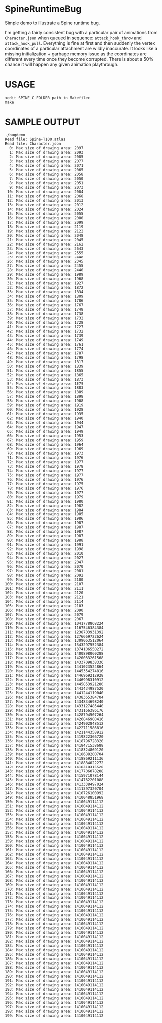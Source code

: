 # SpineRuntimeBug
Simple demo to illustrate a Spine runtime bug.

I'm getting a fairly consistent bug with a particular pair of animations from `Character.json` when queued in sequence: `attack_hook_throw` and `attack_hook_pull`. Everything is fine at first and then suddenly the vertex coordinates of a particular attachment are wildly inaccurate. It looks like a missing initialization + garbage memory issue as the coordinates are different every time once they become corrupted. There is about a 50% chance it will happen any given animation playthrough.

# USAGE

    <edit SPINE_C_FOLDER path in Makefile>
    make

# SAMPLE OUTPUT

    ./bugdemo
    Read file: Spine-T100.atlas
    Read file: Character.json
      0: Max size of drawing area: 2097
      1: Max size of drawing area: 2093
      2: Max size of drawing area: 2085
      3: Max size of drawing area: 2077
      4: Max size of drawing area: 2071
      5: Max size of drawing area: 2065
      6: Max size of drawing area: 2058
      7: Max size of drawing area: 2050
      8: Max size of drawing area: 2051
      9: Max size of drawing area: 2073
     10: Max size of drawing area: 2084
     11: Max size of drawing area: 2068
     12: Max size of drawing area: 2013
     13: Max size of drawing area: 2012
     14: Max size of drawing area: 2024
     15: Max size of drawing area: 2055
     16: Max size of drawing area: 2080
     17: Max size of drawing area: 2099
     18: Max size of drawing area: 2119
     19: Max size of drawing area: 2122
     20: Max size of drawing area: 2048
     21: Max size of drawing area: 2045
     22: Max size of drawing area: 2162
     23: Max size of drawing area: 2643
     24: Max size of drawing area: 2555
     25: Max size of drawing area: 2448
     26: Max size of drawing area: 2345
     27: Max size of drawing area: 2455
     28: Max size of drawing area: 2440
     29: Max size of drawing area: 1989
     30: Max size of drawing area: 1968
     31: Max size of drawing area: 1927
     32: Max size of drawing area: 1872
     33: Max size of drawing area: 1834
     34: Max size of drawing area: 1809
     35: Max size of drawing area: 1786
     36: Max size of drawing area: 1767
     37: Max size of drawing area: 1748
     38: Max size of drawing area: 1738
     39: Max size of drawing area: 1732
     40: Max size of drawing area: 1728
     41: Max size of drawing area: 1727
     42: Max size of drawing area: 1732
     43: Max size of drawing area: 1739
     44: Max size of drawing area: 1749
     45: Max size of drawing area: 1761
     46: Max size of drawing area: 1774
     47: Max size of drawing area: 1787
     48: Max size of drawing area: 1798
     49: Max size of drawing area: 1817
     50: Max size of drawing area: 1839
     51: Max size of drawing area: 1855
     52: Max size of drawing area: 1865
     53: Max size of drawing area: 1873
     54: Max size of drawing area: 1878
     55: Max size of drawing area: 1883
     56: Max size of drawing area: 1889
     57: Max size of drawing area: 1898
     58: Max size of drawing area: 1908
     59: Max size of drawing area: 1919
     60: Max size of drawing area: 1928
     61: Max size of drawing area: 1935
     62: Max size of drawing area: 1940
     63: Max size of drawing area: 1944
     64: Max size of drawing area: 1947
     65: Max size of drawing area: 1949
     66: Max size of drawing area: 1953
     67: Max size of drawing area: 1959
     68: Max size of drawing area: 1964
     69: Max size of drawing area: 1969
     70: Max size of drawing area: 1973
     71: Max size of drawing area: 1976
     72: Max size of drawing area: 1977
     73: Max size of drawing area: 1978
     74: Max size of drawing area: 1977
     75: Max size of drawing area: 1977
     76: Max size of drawing area: 1976
     77: Max size of drawing area: 1975
     78: Max size of drawing area: 1976
     79: Max size of drawing area: 1977
     80: Max size of drawing area: 1979
     81: Max size of drawing area: 1980
     82: Max size of drawing area: 1982
     83: Max size of drawing area: 1984
     84: Max size of drawing area: 1985
     85: Max size of drawing area: 1986
     86: Max size of drawing area: 1987
     87: Max size of drawing area: 1987
     88: Max size of drawing area: 1987
     89: Max size of drawing area: 1987
     90: Max size of drawing area: 1988
     91: Max size of drawing area: 1991
     92: Max size of drawing area: 1998
     93: Max size of drawing area: 2010
     94: Max size of drawing area: 2027
     95: Max size of drawing area: 2047
     96: Max size of drawing area: 2070
     97: Max size of drawing area: 2081
     98: Max size of drawing area: 2092
     99: Max size of drawing area: 2100
    100: Max size of drawing area: 2107
    101: Max size of drawing area: 2111
    102: Max size of drawing area: 2120
    103: Max size of drawing area: 2121
    104: Max size of drawing area: 2114
    105: Max size of drawing area: 2103
    106: Max size of drawing area: 2090
    107: Max size of drawing area: 2079
    108: Max size of drawing area: 2067
    109: Max size of drawing area: 1041778868224
    110: Max size of drawing area: 1167546384384
    111: Max size of drawing area: 1238703931392
    112: Max size of drawing area: 1276669722624
    113: Max size of drawing area: 1309063512064
    114: Max size of drawing area: 1343297552384
    115: Max size of drawing area: 1374106550272
    116: Max size of drawing area: 1400898060288
    117: Max size of drawing area: 1420033261568
    118: Max size of drawing area: 1433709838336
    119: Max size of drawing area: 1441023524864
    120: Max size of drawing area: 1445354274816
    121: Max size of drawing area: 1446969212928
    122: Max size of drawing area: 1446998310912
    123: Max size of drawing area: 1445853921280
    124: Max size of drawing area: 1443434987520
    125: Max size of drawing area: 1441244119040
    126: Max size of drawing area: 1438365384704
    127: Max size of drawing area: 1434834698240
    128: Max size of drawing area: 1433127485440
    129: Max size of drawing area: 1431166386176
    130: Max size of drawing area: 1428794507264
    131: Max size of drawing area: 1426846908416
    132: Max size of drawing area: 1424902848512
    133: Max size of drawing area: 1422711586816
    134: Max size of drawing area: 1421144358912
    135: Max size of drawing area: 1419822366720
    136: Max size of drawing area: 1418796728320
    137: Max size of drawing area: 1418471538688
    138: Max size of drawing area: 1418324869120
    139: Max size of drawing area: 1418688200704
    140: Max size of drawing area: 1418869211136
    141: Max size of drawing area: 1418884022272
    142: Max size of drawing area: 1418318315520
    143: Max size of drawing area: 1417706078208
    144: Max size of drawing area: 1415971078144
    145: Max size of drawing area: 1414762201088
    146: Max size of drawing area: 1413338497024
    147: Max size of drawing area: 1411397320704
    148: Max size of drawing area: 1410726100992
    149: Max size of drawing area: 1410048851968
    150: Max size of drawing area: 1410049114112
    151: Max size of drawing area: 1410049114112
    152: Max size of drawing area: 1410049114112
    153: Max size of drawing area: 1410049114112
    154: Max size of drawing area: 1410049114112
    155: Max size of drawing area: 1410049114112
    156: Max size of drawing area: 1410049114112
    157: Max size of drawing area: 1410049114112
    158: Max size of drawing area: 1410049114112
    159: Max size of drawing area: 1410049114112
    160: Max size of drawing area: 1410049114112
    161: Max size of drawing area: 1410049114112
    162: Max size of drawing area: 1410049114112
    163: Max size of drawing area: 1410049114112
    164: Max size of drawing area: 1410049114112
    165: Max size of drawing area: 1410049114112
    166: Max size of drawing area: 1410049114112
    167: Max size of drawing area: 1410049114112
    168: Max size of drawing area: 1410049114112
    169: Max size of drawing area: 1410049114112
    170: Max size of drawing area: 1410049114112
    171: Max size of drawing area: 1410049114112
    172: Max size of drawing area: 1410049114112
    173: Max size of drawing area: 1410049114112
    174: Max size of drawing area: 1410049114112
    175: Max size of drawing area: 1410049114112
    176: Max size of drawing area: 1410049114112
    177: Max size of drawing area: 1410049114112
    178: Max size of drawing area: 1410049114112
    179: Max size of drawing area: 1410049114112
    180: Max size of drawing area: 1410049114112
    181: Max size of drawing area: 1410049114112
    182: Max size of drawing area: 1410049114112
    183: Max size of drawing area: 1410049114112
    184: Max size of drawing area: 1410049114112
    185: Max size of drawing area: 1410049114112
    186: Max size of drawing area: 1410049114112
    187: Max size of drawing area: 1410049114112
    188: Max size of drawing area: 1410049114112
    189: Max size of drawing area: 1410049114112
    190: Max size of drawing area: 1410049114112
    191: Max size of drawing area: 1410049114112
    192: Max size of drawing area: 1410049114112
    193: Max size of drawing area: 1410049114112
    194: Max size of drawing area: 1410049114112
    195: Max size of drawing area: 1410049114112
    196: Max size of drawing area: 1410049114112
    197: Max size of drawing area: 1410049114112
    198: Max size of drawing area: 1410049114112
    199: Max size of drawing area: 1410049114112
